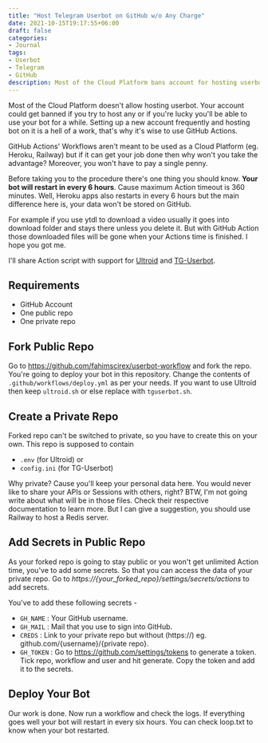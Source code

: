 ```yaml
---
title: "Host Telegram Userbot on GitHub w/o Any Charge"
date: 2021-10-15T19:17:55+06:00
draft: false
categories:
- Journal
tags:
- Userbot
- Telegram
- GitHub
description: Most of the Cloud Platform bans account for hosting userbots. Well, good news for you! You don't have to worry about getting banned again. Here's how.
---
```


Most of the Cloud Platform doesn't allow hosting userbot. Your account could get banned if you try to host any or if you're lucky you'll be able to use your bot for a while. Setting up a new account frequently and hosting bot on it is a hell of a work, that's why it's wise to use GitHub Actions.

GitHub Actions' Workflows aren't meant to be used as a Cloud Platform (eg. Heroku, Railway) but if it can get your job done then why won't you take the advantage? Moreover, you won't have to pay a single penny.

Before taking you to the procedure there's one thing you should know. **Your bot will restart in every 6 hours**. Cause maximum Action timeout is 360 minutes. Well, Heroku apps also restarts in every 6 hours but the main difference here is, your data won't be stored on GitHub. 

For example if you use ytdl to download a video usually it goes into download folder and stays there unless you delete it. But with GitHub Action those downloaded files will be gone when your Actions time is finished. I hope you got me.

I'll share Action script with support for [Ultroid](https://ultroid.tech) and [TG-Userbot](https://github.com/TG-UserBot/TG-UserBot). 

## Requirements
- GitHub Account
- One public repo
- One private repo

## Fork Public Repo
Go to https://github.com/fahimscirex/userbot-workflow and fork the repo.
You're going to deploy your bot in this repository.
Change the contents of `.github/workflows/deploy.yml` as per your needs. If you want to use Ultroid then keep `ultroid.sh` or else replace with `tguserbot.sh`.

## Create a Private Repo
Forked repo can't be switched to private, so you have to create this on your own. This repo is supposed to contain
- `.env` (for Ultroid)
or
- `config.ini` (for TG-Userbot)

Why private? Cause you'll keep your personal data here. You would never like to share your APIs or Sessions with others, right? BTW, I'm not going write about what will be in those files. Check their respective documentation to learn more. But I can give a suggestion, you should use Railway to host a Redis server.

## Add Secrets in Public Repo
As your forked repo is going to stay public or you won't get unlimited Action time, you've to add some secrets. So that you can access the data of your private repo. Go to *https://{your_forked_repo}/settings/secrets/actions* to add secrets.

You've to add these following secrets -

- `GH_NAME` : Your GitHub username.
- `GH_MAIL` : Mail that you use to sign into GitHub.
- `CREDS` : Link to your private repo but without (https://) eg. github.com/{username}/{private repo}.
- `GH_TOKEN` : Go to https://github.com/settings/tokens to generate a token. Tick repo, workflow and user and hit generate. Copy the token and add it to the secrets.

## Deploy Your Bot
Our work is done. Now run a workflow and check the logs. If everything goes well your bot will restart in every six hours. You can check loop.txt to know when your bot restarted.
